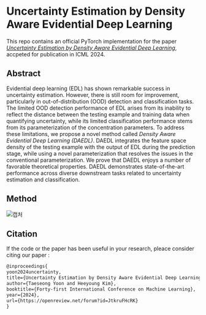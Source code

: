 # Uncertainty Estimation by Density Aware Evidential Deep Learning
This repo contains an official PyTorch implementation for the paper [*Uncertainty Estimation by Density Aware Evidential Deep Learning*](https://openreview.net/pdf?id=JtkruFHcRK), accpeted for publication in ICML 2024. 

## Abstract 
Evidential deep learning (EDL) has shown remarkable success in uncertainty estimation. However, there is still room for improvement, particularly in out-of-distribution (OOD) detection and classification tasks. The limited OOD detection performance of EDL arises from its inability to reflect the distance between the testing example and training data when quantifying uncertainty, while its limited classification performance stems from its parameterization of the concentration parameters. To address these limitations, we propose a novel method called *Density Aware Evidential Deep Learning (DAEDL)*. DAEDL integrates the feature space density of the testing example with the output of EDL during the prediction stage, while using a novel parameterization that resolves the issues in the conventional parameterization. We prove that DAEDL enjoys a number of favorable theoretical properties. DAEDL demonstrates state-of-the-art performance across diverse downstream tasks related to uncertainty estimation and classification. 

## Method
![캡처](https://github.com/TaeseongYoon/DAEDL/assets/65948713/b4a170b1-fbba-4fd6-8c99-f3f31fd2ec51)



## Citation
If the code or the paper has been useful in your research, pleace consider citing our paper :
```latex
@inproceedings{
yoon2024uncertainty,
title={Uncertainty Estimation by Density Aware Evidential Deep Learning},
author={Taeseong Yoon and Heeyoung Kim},
booktitle={Forty-first International Conference on Machine Learning},
year={2024},
url={https://openreview.net/forum?id=JtkruFHcRK}
}
```
